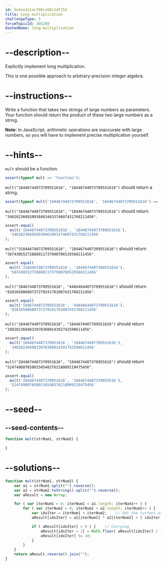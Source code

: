 ```yaml
---
id: 5e4ce2a1ac708cc68c1df25d
title: Long multiplication
challengeType: 5
forumTopicId: 385269
dashedName: long-multiplication
---
```


# --description--

Explicitly implement long multiplication.

This is one possible approach to arbitrary-precision integer algebra.

# --instructions--

Write a function that takes two strings of large numbers as parameters. Your function should return the product of these two large numbers as a string.

**Note:** In JavaScript, arithmetic operations are inaccurate with large numbers, so you will have to implement precise multiplication yourself.

# --hints--

`mult` should be a function.

```js
assert(typeof mult == 'function');
```

`mult("18446744073709551616", "18446744073709551616")` should return a string.

```js
assert(typeof mult('18446744073709551616', '18446744073709551616') == 'string');
```

`mult("18446744073709551616", "18446744073709551616")` should return `"340282366920938463463374607431768211456"`.

```js
assert.equal(
  mult('18446744073709551616', '18446744073709551616'),
  '340282366920938463463374607431768211456'
);
```

`mult("31844674073709551616", "1844674407309551616")` should return `"58743055272886011737990786529368211456"`.

```js
assert.equal(
  mult('31844674073709551616', '1844674407309551616'),
  '58743055272886011737990786529368211456'
);
```

`mult("1846744073709551616", "44844644073709551616")` should return `"82816580680737279241781007431768211456"`.

```js
assert.equal(
  mult('1846744073709551616', '44844644073709551616'),
  '82816580680737279241781007431768211456'
);
```

`mult("1844674407370951616", "1844674407709551616")` should return `"3402823669833978308014392742590611456"`.

```js
assert.equal(
  mult('1844674407370951616', '1844674407709551616'),
  '3402823669833978308014392742590611456'
);
```

`mult("2844674407370951616", "1844674407370955616")` should return `"5247498076580334548376218009219475456"`.

```js
assert.equal(
  mult('2844674407370951616', '1844674407370955616'),
  '5247498076580334548376218009219475456'
);
```

# --seed--

## --seed-contents--

```js
function mult(strNum1, strNum2) {

}
```

# --solutions--

```js
function mult(strNum1, strNum2) {
    var a1 = strNum1.split("").reverse();
    var a2 = strNum2.toString().split("").reverse();
    var aResult = new Array;

    for ( var iterNum1 = 0; iterNum1 < a1.length; iterNum1++ ) {
        for ( var iterNum2 = 0; iterNum2 < a2.length; iterNum2++ ) {
            var idxIter = iterNum1 + iterNum2;    // Get the current array position.
            aResult[idxIter] = a1[iterNum1] * a2[iterNum2] + ( idxIter >= aResult.length ? 0 : aResult[idxIter] );

            if ( aResult[idxIter] > 9 ) {    // Carrying
                aResult[idxIter + 1] = Math.floor( aResult[idxIter] / 10 ) + ( idxIter + 1 >= aResult.length ? 0 : aResult[idxIter + 1] );
                aResult[idxIter] %= 10;
            }
        }
    }
    return aResult.reverse().join("");
}
```
